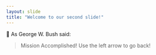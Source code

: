 ```yaml
---
layout: slide
title: "Welcome to our second slide!"
---
```

:hatching_chick: As George W. Bush said:

> Mission Accomplished!
Use the left arrow to go back!

